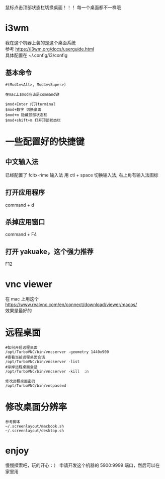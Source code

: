 鼠标点击顶部状态栏切换桌面！！！
每一个桌面都不一样哦

# i3wm

我在这个机器上装的是这个桌面系统  
参考 https://i3wm.org/docs/userguide.html  
具体配置在 ~/.config/i3/config

## 基本命令

```
#(Mod1=<Alt>, Mod4=<Super>)

在mac上$mod应该是command键

$mod+Enter 打开terminal
$mod+数字 切换桌面
$mod+m 隐藏顶部状态栏
$mod+shift+m 打开顶部状态栏
```

# 一些配置好的快捷键

## 中文输入法

已经配置了 fcitx-rime 输入法
用 ctl + space 切换输入法,
右上角有输入法图标

## 打开应用程序

command + d

## 杀掉应用窗口

command + F4

## 打开 yakuake，这个强力推荐

F12

# vnc viewer

在 mac 上用这个  
https://www.realvnc.com/en/connect/download/viewer/macos/  
效果是最好的

# 远程桌面

```
#如何开启远程桌面
/opt/TurboVNC/bin/vncserver -geometry 1440x900
#查看当前远程桌面会话
/opt/TurboVNC/bin/vncserver -list
#杀掉远程桌面会话
/opt/TurboVNC/bin/vncserver -kill  :n

修改远程桌面密码
/opt/TurboVNC/bin/vncpasswd
```

# 修改桌面分辨率

```
参考脚本
~/.screenlayout/macbook.sh
~/.screenlayout/desktop.sh
```

# enjoy

慢慢探索吧，玩的开心：）
申请开发这个机器的 5900:9999 端口，然后可以在家里用
